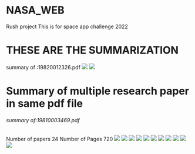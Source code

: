 # NASA_WEB
Rush project This is for space app challenge 2022
<h1>THESE ARE THE SUMMARIZATION  </h1>
summary of :19820012326.pdf
<img src="https://cdn.discordapp.com/attachments/1025603558952927274/1026174122117574736/IMG_20221002_234925.jpg"/>
<img src="https://cdn.discordapp.com/attachments/1025603558952927274/1026174121735897128/IMG_20221002_234914.jpg"/>
<h1> Summary of multiple research paper in same pdf file </h1>
<h6>summary of:19810003469.pdf</h6>
<h7>Number of papers 24 </h7>
<h7>Number of Pages 720</h7>
<img src="https://cdn.discordapp.com/attachments/1025603558952927274/1026180104981856337/unknown.png"/>
<img src="https://cdn.discordapp.com/attachments/1025603558952927274/1026180123742978058/unknown.png"/>
<img src="https://cdn.discordapp.com/attachments/1025603558952927274/1026180175618113627/unknown.png"/>
<img src="https://cdn.discordapp.com/attachments/1025603558952927274/1026180185072091298/unknown.png"/>
<img src="https://cdn.discordapp.com/attachments/1025603558952927274/1026180790456959077/unknown.png"/>
<img src="https://cdn.discordapp.com/attachments/1025603558952927274/1026180808278560838/unknown.png"/>
<img src="https://cdn.discordapp.com/attachments/1025603558952927274/1026180822421753927/unknown.png"/>
<img src="https://cdn.discordapp.com/attachments/1025603558952927274/1026181039808331796/unknown.png"/>
<img src="https://cdn.discordapp.com/attachments/1025603558952927274/1026181341781438484/unknown.png"/>
<img src="https://cdn.discordapp.com/attachments/1025603558952927274/1026181486547845301/unknown.png"/>
<img src="https://cdn.discordapp.com/attachments/1025603558952927274/1026181594224001064/unknown.png"/>
<img src=""/>
<img src=""/>
<img src=""/>
<img src=""/>
<img src=""/>
<img src=""/>
<img src=""/>
<img src=""/>
<img src=""/>
<img src=""/>
<img src=""/>
<img src=""/>
<img src=""/>
<img src=""/>
